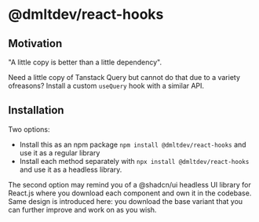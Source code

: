 # @dmltdev/react-hooks

## Motivation

"A little copy is better than a little dependency".

Need a little copy of Tanstack Query but cannot do that due to a variety ofreasons? Install a custom `useQuery` hook with a similar API.

## Installation

Two options:
- Install this as an npm package `npm install @dmltdev/react-hooks` and use it as a regular library
- Install each method separately with `npx install @dmltdev/react-hooks` and use it as a headless library.

The second option may remind you of a @shadcn/ui headless UI library for React.js where you download each component and own it in the codebase. Same design is introduced here: you download the base variant that you can further improve and work on as you wish.
